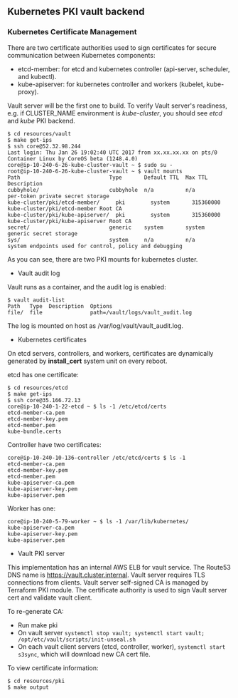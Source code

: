 

## Kubernetes PKI vault backend

### Kubernetes Certificate Management

There are two certificate authorities used to sign certificates for secure communication between Kubernetes components:

- etcd-member: for etcd and kubernetes controller (api-server, scheduler, and kubectl). 
- kube-apiserver: for kubernetes controller and workers (kubelet, kube-proxy).

Vault server will be the first one to build. To verify Vault server's readiness, e.g. if CLUSTER_NAME environment is _kube-cluster_, you should see _etcd_ and _kube_ PKI backend. 

```
$ cd resources/vault
$ make get-ips
$ ssh core@52.32.98.244
Last login: Thu Jan 26 19:02:40 UTC 2017 from xx.xx.xx.xx on pts/0
Container Linux by CoreOS beta (1248.4.0)
core@ip-10-240-6-26-kube-cluster-vault ~ $ sudo su -
root@ip-10-240-6-26-kube-cluster-vault ~ $ vault mounts
Path                            Type       Default TTL  Max TTL    Description
cubbyhole/                      cubbyhole  n/a          n/a        per-token private secret storage
kube-cluster/pki/etcd-member/     pki        system       315360000  kube-cluster/pki/etcd-member Root CA
kube-cluster/pki/kube-apiserver/  pki        system       315360000  kube-cluster/pki/kube-apiserver Root CA
secret/                         generic    system       system     generic secret storage
sys/                            system     n/a          n/a        system endpoints used for control, policy and debugging

```
As you can see, there are two PKI mounts for kubernetes cluster.

* Vault audit log

Vault runs as a container, and the audit log is enabled:
```
$ vault audit-list
Path   Type  Description  Options
file/  file               path=/vault/logs/vault_audit.log
```
The log is mounted on host as /var/log/vault/vault_audit.log.

* Kubernetes certificates

On etcd servers, controllers, and workers, certificates are dynamically generated by __install_cert__ system unit on every reboot.

etcd has one certificate:
```
$ cd resources/etcd
$ make get-ips
$ ssh core@35.166.72.13
core@ip-10-240-1-22-etcd ~ $ ls -1 /etc/etcd/certs
etcd-member-ca.pem
etcd-member-key.pem
etcd-member.pem
kube-bundle.certs
```

Controller have two certificates:

```
core@ip-10-240-10-136-controller /etc/etcd/certs $ ls -1
etcd-member-ca.pem
etcd-member-key.pem
etcd-member.pem
kube-apiserver-ca.pem
kube-apiserver-key.pem
kube-apiserver.pem
```

Worker has one:

```
core@ip-10-240-5-79-worker ~ $ ls -1 /var/lib/kubernetes/
kube-apiserver-ca.pem
kube-apiserver-key.pem
kube-apiserver.pem
```

* Vault PKI server

This implementation has an internal AWS ELB for vault service. The Route53 DNS name is https://vault.cluster.internal.
Vault server requires TLS connections from clients. Vault server self-signed CA is managed by Terraform PKI module. The certificate authority is used to sign Vault server cert and validate vault client. 

To re-generate CA:

- Run make pki
- On vault server `systemctl stop vault; systemctl start vault; /opt/etc/vault/scripts/init-unseal.sh`
- On each vault client servers (etcd, controller, worker), `systemctl start s3sync`, which will download new CA cert file.

To view certificate information:

```
$ cd resources/pki
$ make output



